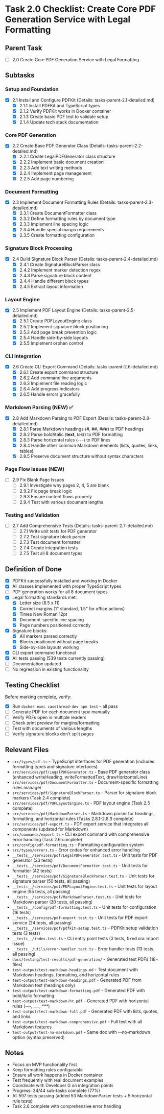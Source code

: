 # Task 2.0 Checklist: Create Core PDF Generation Service with Legal Formatting

## Parent Task
- [ ] 2.0 Create Core PDF Generation Service with Legal Formatting

## Subtasks

### Setup and Foundation
- [x] 2.1 Install and Configure PDFKit (Details: tasks-parent-2.1-detailed.md)
  - [x] 2.1.1 Install PDFKit and TypeScript types
  - [x] 2.1.2 Verify PDFKit works in Docker container
  - [x] 2.1.3 Create basic PDF test to validate setup
  - [x] 2.1.4 Update tech stack documentation

### Core PDF Generation
- [x] 2.2 Create Base PDF Generator Class (Details: tasks-parent-2.2-detailed.md)
  - [x] 2.2.1 Create LegalPDFGenerator class structure
  - [x] 2.2.2 Implement basic document creation
  - [x] 2.2.3 Add text writing methods
  - [x] 2.2.4 Implement page management
  - [x] 2.2.5 Add page numbering

### Document Formatting
- [x] 2.3 Implement Document Formatting Rules (Details: tasks-parent-2.3-detailed.md)
  - [x] 2.3.1 Create DocumentFormatter class
  - [x] 2.3.2 Define formatting rules by document type
  - [x] 2.3.3 Implement line spacing logic
  - [x] 2.3.4 Handle special margin requirements
  - [x] 2.3.5 Create formatting configuration

### Signature Block Processing
- [x] 2.4 Build Signature Block Parser (Details: tasks-parent-2.4-detailed.md)
  - [x] 2.4.1 Create SignatureBlockParser class
  - [x] 2.4.2 Implement marker detection regex
  - [x] 2.4.3 Parse signature block content
  - [x] 2.4.4 Handle different block types
  - [x] 2.4.5 Extract layout information

### Layout Engine
- [x] 2.5 Implement PDF Layout Engine (Details: tasks-parent-2.5-detailed.md)
  - [x] 2.5.1 Create PDFLayoutEngine class
  - [x] 2.5.2 Implement signature block positioning
  - [x] 2.5.3 Add page break prevention logic
  - [x] 2.5.4 Handle side-by-side layouts
  - [x] 2.5.5 Implement orphan control

### CLI Integration
- [x] 2.6 Create CLI Export Command (Details: tasks-parent-2.6-detailed.md)
  - [x] 2.6.1 Create export command structure
  - [x] 2.6.2 Add command line arguments
  - [x] 2.6.3 Implement file reading logic
  - [x] 2.6.4 Add progress indicators
  - [x] 2.6.5 Handle errors gracefully

### Markdown Parsing (NEW) ✅
- [x] 2.8 Add Markdown Parsing to PDF Export (Details: tasks-parent-2.8-detailed.md)
  - [x] 2.8.1 Parse Markdown headings (#, ##, ###) to PDF headings
  - [x] 2.8.2 Parse bold/italic (**text**, *text*) to PDF formatting
  - [x] 2.8.3 Parse horizontal rules (---) to PDF lines
  - [x] 2.8.4 Handle other common Markdown elements (lists, quotes, links, tables)
  - [x] 2.8.5 Preserve document structure without syntax characters

### Page Flow Issues (NEW)
- [ ] 2.9 Fix Blank Page Issues
  - [ ] 2.9.1 Investigate why pages 2, 4, 5 are blank
  - [ ] 2.9.2 Fix page break logic
  - [ ] 2.9.3 Ensure content flows properly
  - [ ] 2.9.4 Test with various document lengths

### Testing and Validation
- [ ] 2.7 Add Comprehensive Tests (Details: tasks-parent-2.7-detailed.md)
  - [ ] 2.7.1 Write unit tests for PDF generator
  - [ ] 2.7.2 Test signature block parser
  - [ ] 2.7.3 Test document formatter
  - [ ] 2.7.4 Create integration tests
  - [ ] 2.7.5 Test all 8 document types

## Definition of Done

- [x] PDFKit successfully installed and working in Docker
- [x] All classes implemented with proper TypeScript types
- [ ] PDF generation works for all 8 document types
- [x] Legal formatting standards met:
  - [x] Letter size (8.5 x 11)
  - [x] Correct margins (1" standard, 1.5" for office actions)
  - [x] Times New Roman 12pt
  - [x] Document-specific line spacing
  - [x] Page numbers positioned correctly
- [x] Signature blocks:
  - [x] All markers parsed correctly
  - [x] Blocks positioned without page breaks
  - [x] Side-by-side layouts working
- [x] CLI export command functional
- [x] All tests passing (539 tests currently passing)
- [ ] Documentation updated
- [ ] No regression in existing functionality

## Testing Checklist

Before marking complete, verify:
- [x] Run `docker exec casethread-dev npm test` - all pass
- [ ] Generate PDF for each document type manually
- [ ] Verify PDFs open in multiple readers
- [ ] Check print preview for margins/formatting
- [ ] Test with documents of various lengths
- [ ] Verify signature blocks don't split pages

## Relevant Files

- `src/types/pdf.ts` - TypeScript interfaces for PDF generation (includes formatting types and signature interfaces)
- `src/services/pdf/LegalPDFGenerator.ts` - Base PDF generator class (enhanced writeHeading, writeFormattedText, drawHorizontalLine)
- `src/services/pdf/DocumentFormatter.ts` - Document-specific formatting rules manager
- `src/services/pdf/SignatureBlockParser.ts` - Parser for signature block markers (Task 2.4 complete)
- `src/services/pdf/PDFLayoutEngine.ts` - PDF layout engine (Task 2.5 complete)
- `src/services/pdf/MarkdownParser.ts` - Markdown parser for headings, formatting, and horizontal rules (Tasks 2.8.1-2.8.3 complete)
- `src/services/pdf-export.ts` - PDF export service that integrates all components (updated for Markdown)
- `src/commands/export.ts` - CLI export command with comprehensive error handling (Task 2.6 complete)
- `src/config/pdf-formatting.ts` - Formatting configuration system
- `src/types/errors.ts` - Error codes for enhanced error handling
- `__tests__/services/pdf/LegalPDFGenerator.test.ts` - Unit tests for PDF generator (33 tests)
- `__tests__/services/pdf/DocumentFormatter.test.ts` - Unit tests for formatter (42 tests)
- `__tests__/services/pdf/SignatureBlockParser.test.ts` - Unit tests for signature parser (50 tests, all passing)
- `__tests__/services/pdf/PDFLayoutEngine.test.ts` - Unit tests for layout engine (55 tests, all passing)
- `__tests__/services/pdf/MarkdownParser.test.ts` - Unit tests for Markdown parser (20 tests, all passing)
- `__tests__/config/pdf-formatting.test.ts` - Unit tests for configuration (16 tests)
- `__tests__/services/pdf-export.test.ts` - Unit tests for PDF export service (24 tests, all passing)
- `__tests__/services/pdf/pdfkit-setup.test.ts` - PDFKit setup validation tests (3 tests)
- `__tests__/index.test.ts` - CLI entry point tests (3 tests, fixed ora import issue)
- `__tests__/utils/error-handler.test.ts` - Error handler tests (13 tests, all passing)
- `docs/testing/test-results/pdf-generation/` - Generated test PDFs (18+ files)
- `test-output/test-markdown-headings.md` - Test document with Markdown headings, formatting, and horizontal rules
- `test-output/test-markdown-headings.pdf` - Generated PDF from Markdown test (headings only)
- `test-output/test-markdown-formatting.pdf` - Generated PDF with bold/italic formatting
- `test-output/test-markdown-hr.pdf` - Generated PDF with horizontal rules (---, ___, ***)
- `test-output/test-markdown-full.pdf` - Generated PDF with lists, quotes, and links
- `test-output/test-markdown-comprehensive.pdf` - Full test with all Markdown features
- `test-output/test-no-markdown.pdf` - Same doc with --no-markdown option (syntax preserved)

## Notes

- Focus on MVP functionality first
- Keep formatting rules configurable
- Ensure all work happens in Docker container
- Test frequently with real document examples
- Coordinate with Developer G on integration points
- Progress: 34/44 sub-tasks complete (77%)
- All 597 tests passing (added 53 MarkdownParser tests + 5 horizontal rule tests)
- Task 2.6 complete with comprehensive error handling 